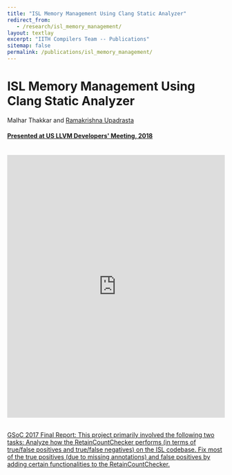 ```yaml
---
title: "ISL Memory Management Using Clang Static Analyzer"
redirect_from:
   - /research/isl_memory_management/
layout: textlay
excerpt: "IITH Compilers Team -- Publications"
sitemap: false
permalink: /publications/isl_memory_management/
---
```


<div class="container-fluid" style="height:100%; width:100%"> 
<h1>ISL Memory Management Using Clang Static Analyzer</h1>
<p>Malhar Thakkar and <a href="https://people.iith.ac.in/ramakrishna/" target="_blank">Ramakrishna Upadrasta</p>
<h4> Presented at US LLVM Developers' Meeting, 2018
 </h4>

 <br>
 
 <div style="display: flex; justify-content: center;">
 <iframe width="1064" height="608" src="https://www.youtube.com/embed/AgHy_4cQzMU" title="YouTube video player" frameborder="0" allow="accelerometer; autoplay; clipboard-write; encrypted-media; gyroscope; picture-in-picture" allowfullscreen></iframe>
</div>
 <br>     
<p > <u>GSoC 2017 Final Report</u>: This project primarily involved the following two tasks:
Analyze how the RetainCountChecker performs (in terms of true/false positives and true/false negatives) on the ISL codebase.
Fix most of the true positives (due to missing annotations) and false positives by adding certain functionalities to the RetainCountChecker.
</p>
<br>
</div>

